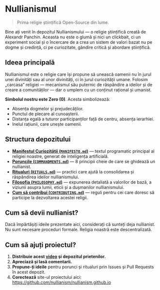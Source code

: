 
# Nullianismul

> Prima religie științifică Open-Source din lume.

Bine ați venit în depozitul Nullianismului — o religie științifică creată de Alexandr Panchin. Aceasta nu este o glumă și nici un clickbait, ci un experiment social și o încercare de a crea un sistem de valori bazat nu pe dogme și credință, ci pe curiozitate, gândire critică și abordare științifică.

## Ideea principală

Nullianismul este o religie care își propune să unească oamenii nu în jurul unei divinități sau al unor divinități, ci în jurul curiozității umane. Folosim „carcasa” religiei — mecanismul său puternic de răspândire a ideilor și de creare a comunităților — dar o umplem cu un conținut rațional și umanist.

**Simbolul nostru este Zero (0)**. Acesta simbolizează:

- Absența dogmelor și prejudecăților.
- Punctul de plecare al cunoașterii.
- Distanța egală a tuturor participanților față de centru, absența ierarhiei.
- Inelul rațiunii, care unește oamenii.

## Structura depozitului

- [**Manifestul Curiozității (`MANIFESTO.md`)**](./MANIFESTO.md) — textul programatic principal al religiei noastre, generat de inteligența artificială.
- [**Poruncile (`COMMANDMENTS.md`)**](./COMMANDMENTS.md) — 8 principii cheie de care se ghidează un nullianist.
- [**Ritualuri (`RITUALS.md`)**](./RITUALS.md) — practici care ajută la consolidarea și răspândirea ideilor nullianismului.
- [**Filosofia (`PHILOSOPHY.md`)**](./PHILOSOPHY.md) — expunerea detaliată a valorilor de bază, a viziunii asupra lumii, eticii și a dușmanilor nullianismului.
- [**Cum să contribui (`CONTRIBUTING.md`)**](./CONTRIBUTING.md) — reguli pentru cei care doresc să participe la dezvoltarea acestei religii.

## Cum să devii nullianist?

Dacă împărtășiți ideile prezentate aici, considerați că sunteți deja nullianist. Nu sunt necesare proceduri formale. Religia noastră este descentralizată.

## Cum să ajuți proiectul?

1. **Distribuie acest [video](https://www.youtube.com/watch?v=mCErecXWGCc) și depozitul prietenilor.**
2. **Apreciază și lasă comentarii.**
3. **Propune-ți ideile** pentru porunci și ritualuri prin Issues și Pull Requests în acest depozit.
4. **Corectează** site-ul proiectului aici: https://github.com/nullianism/nullianism.github.io
